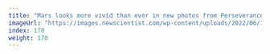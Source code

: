 ```yaml
---
title: "Mars looks more vivid than ever in new photos from Perseverance rover"
imageUrl: "https://images.newscientist.com/wp-content/uploads/2022/06/15111724/SEI_109857227.jpg?width=600"
index: 170
weight: 170
---
```

